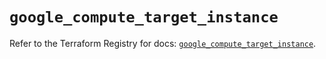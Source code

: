 # `google_compute_target_instance`

Refer to the Terraform Registry for docs: [`google_compute_target_instance`](https://registry.terraform.io/providers/hashicorp/google/5.19.0/docs/resources/compute_target_instance).
